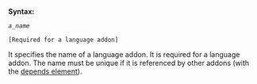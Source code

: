 **Syntax:**

<addon-name>*`a_name`*</addon-name>

`[Required for a language addon]`

It specifies the name of a language addon. It is required for a language
addon. The name must be unique if it is referenced by other addons (with
the [depends
element](ZK_Client-side_Reference/Language_Definition/depends)).


